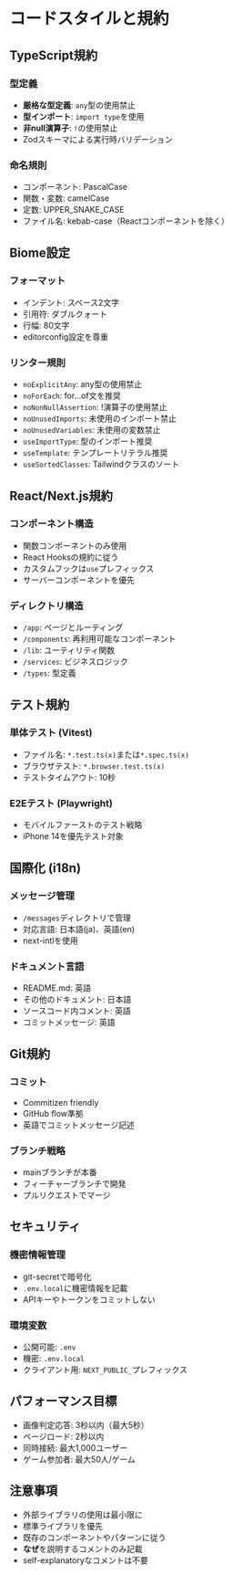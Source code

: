 # コードスタイルと規約

## TypeScript規約

### 型定義
- **厳格な型定義**: `any`型の使用禁止
- **型インポート**: `import type`を使用
- **非null演算子**: `!`の使用禁止
- Zodスキーマによる実行時バリデーション

### 命名規則
- コンポーネント: PascalCase
- 関数・変数: camelCase
- 定数: UPPER_SNAKE_CASE
- ファイル名: kebab-case（Reactコンポーネントを除く）

## Biome設定

### フォーマット
- インデント: スペース2文字
- 引用符: ダブルクォート
- 行幅: 80文字
- editorconfig設定を尊重

### リンター規則
- `noExplicitAny`: any型の使用禁止
- `noForEach`: for...of文を推奨
- `noNonNullAssertion`: !演算子の使用禁止
- `noUnusedImports`: 未使用のインポート禁止
- `noUnusedVariables`: 未使用の変数禁止
- `useImportType`: 型のインポート推奨
- `useTemplate`: テンプレートリテラル推奨
- `useSortedClasses`: Tailwindクラスのソート

## React/Next.js規約

### コンポーネント構造
- 関数コンポーネントのみ使用
- React Hooksの規約に従う
- カスタムフックは`use`プレフィックス
- サーバーコンポーネントを優先

### ディレクトリ構造
- `/app`: ページとルーティング
- `/components`: 再利用可能なコンポーネント
- `/lib`: ユーティリティ関数
- `/services`: ビジネスロジック
- `/types`: 型定義

## テスト規約

### 単体テスト (Vitest)
- ファイル名: `*.test.ts(x)`または`*.spec.ts(x)`
- ブラウザテスト: `*.browser.test.ts(x)`
- テストタイムアウト: 10秒

### E2Eテスト (Playwright)
- モバイルファーストのテスト戦略
- iPhone 14を優先テスト対象

## 国際化 (i18n)

### メッセージ管理
- `/messages`ディレクトリで管理
- 対応言語: 日本語(ja)、英語(en)
- next-intlを使用

### ドキュメント言語
- README.md: 英語
- その他のドキュメント: 日本語
- ソースコード内コメント: 英語
- コミットメッセージ: 英語

## Git規約

### コミット
- Commitizen friendly
- GitHub flow準拠
- 英語でコミットメッセージ記述

### ブランチ戦略
- mainブランチが本番
- フィーチャーブランチで開発
- プルリクエストでマージ

## セキュリティ

### 機密情報管理
- git-secretで暗号化
- `.env.local`に機密情報を記載
- APIキーやトークンをコミットしない

### 環境変数
- 公開可能: `.env`
- 機密: `.env.local`
- クライアント用: `NEXT_PUBLIC_`プレフィックス

## パフォーマンス目標
- 画像判定応答: 3秒以内（最大5秒）
- ページロード: 2秒以内
- 同時接続: 最大1,000ユーザー
- ゲーム参加者: 最大50人/ゲーム

## 注意事項
- 外部ライブラリの使用は最小限に
- 標準ライブラリを優先
- 既存のコンポーネントやパターンに従う
- **なぜ**を説明するコメントのみ記載
- self-explanatoryなコメントは不要
